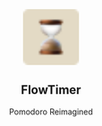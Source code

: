 <div align="center">
  <img src="./public/favicon/favicon-32x32.png" height="100" width="100" />
  <h2>FlowTimer</h2>
  <p>Pomodoro Reimagined</p>
</div>
